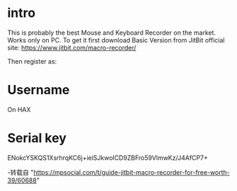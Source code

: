 
# intro


This is probably the best Mouse and Keyboard Recorder on the market.
Works only on PC.
To get it first download Basic Version from JitBit official site:
https://www.jitbit.com/macro-recorder/

Then register as:
# Username 

On HAX

# Serial key

 ENokcYSKQS1XsrhrqKC6j+ieiSJkwolCD9ZBFro59VlmwKz/J4AfCP7+



-转载自 "https://mpsocial.com/t/guide-jitbit-macro-recorder-for-free-worth-39/60688"